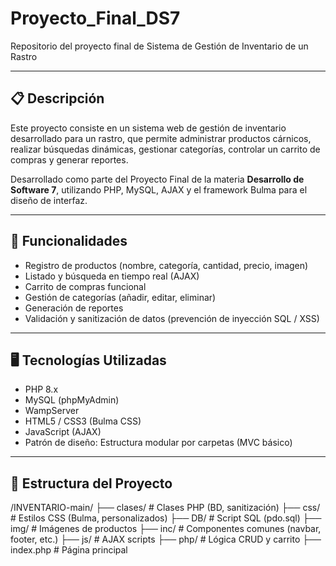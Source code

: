 # Proyecto_Final_DS7
Repositorio del proyecto final de Sistema de Gestión de Inventario de un Rastro


---

## 📋 Descripción

Este proyecto consiste en un sistema web de gestión de inventario desarrollado para un rastro, que permite administrar productos cárnicos, realizar búsquedas dinámicas, gestionar categorías, controlar un carrito de compras y generar reportes.

Desarrollado como parte del Proyecto Final de la materia **Desarrollo de Software 7**, utilizando PHP, MySQL, AJAX y el framework Bulma para el diseño de interfaz.

---

## 🚀 Funcionalidades
- Registro de productos (nombre, categoría, cantidad, precio, imagen)
- Listado y búsqueda en tiempo real (AJAX)
- Carrito de compras funcional
- Gestión de categorías (añadir, editar, eliminar)
- Generación de reportes
- Validación y sanitización de datos (prevención de inyección SQL / XSS)

---

## 🖥️ Tecnologías Utilizadas
- PHP 8.x
- MySQL (phpMyAdmin)
- WampServer
- HTML5 / CSS3 (Bulma CSS)
- JavaScript (AJAX)
- Patrón de diseño: Estructura modular por carpetas (MVC básico)

---

## 📂 Estructura del Proyecto
/INVENTARIO-main/
├── clases/ # Clases PHP (BD, sanitización)
├── css/ # Estilos CSS (Bulma, personalizados)
├── DB/ # Script SQL (pdo.sql)
├── img/ # Imágenes de productos
├── inc/ # Componentes comunes (navbar, footer, etc.)
├── js/ # AJAX scripts
├── php/ # Lógica CRUD y carrito
├── index.php # Página principal
